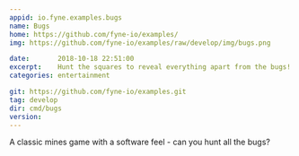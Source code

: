 ```yaml
---
appid: io.fyne.examples.bugs
name: Bugs
home: https://github.com/fyne-io/examples/
img: https://github.com/fyne-io/examples/raw/develop/img/bugs.png

date:       2018-10-18 22:51:00
excerpt:    Hunt the squares to reveal everything apart from the bugs!
categories: entertainment

git: https://github.com/fyne-io/examples.git
tag: develop
dir: cmd/bugs
version: 
---
```


A classic mines game with a software feel - can you hunt all the bugs?

